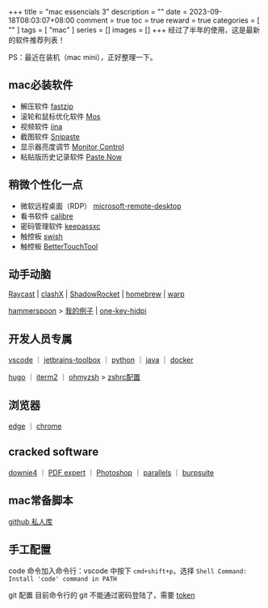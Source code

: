+++
title = "mac essencials 3"
description = ""
date = 2023-09-18T08:03:07+08:00
comment = true
toc = true
reward = true
categories = [
  ""
]
tags = [
  "mac"
]
series = []
images = []
+++
经过了半年的使用，这是最新的软件推荐列表！

PS：最近在装机（mac mini），正好整理一下。
## mac必装软件
- 解压软件 [fastzip](https://apps.apple.com/cn/app/fastzip/id1565629813?mt=12)
- 滚轮和鼠标优化软件 [ Mos ](https://github.com/Caldis/Mos) 
- 视频软件 [iina](https://www.iina.io)
- 截图软件 [Snipaste](https://www.snipaste.com/) 
- 显示器亮度调节 [Monitor Control](https://github.com/MonitorControl/MonitorControl)
- 粘贴版历史记录软件 [Paste Now](https://pastenow.app)

## 稍微个性化一点
- 微软远程桌面（RDP） [microsoft-remote-desktop](https://install.appcenter.ms/orgs/rdmacios-k2vy/apps/microsoft-remote-desktop-for-mac/distribution_groups/all-users-of-microsoft-remote-desktop-for-mac)
- 看书软件 [calibre](https://calibre-ebook.com) 
- 密码管理软件 [keepassxc](https://keepassxc.org)
- 触控板 [swish ](https://highlyopinionated.co/swish/)
- 触控板 [BetterTouchTool](https://folivora.ai)

## 动手动脑
[Raycast](https://www.raycast.com)
| [clashX]( https://github.com/yichengchen/clashX)
| [ShadowRocket](https://apps.apple.com/us/app/shadowrocket/id932747118)
| [homebrew](https://brew.sh/)
| [warp](https://www.warp.dev)


 [hammerspoon](https://www.hammerspoon.org/) > [我的例子](https://gist.github.com/cornradio/e46fc1fefa769833e6cfdeb3fbb54f3b)
| [one-key-hidpi](https://github.com/xzhih/one-key-hidpi)



## 开发人员专属
 [vscode](https://code.visualstudio.com)
｜ [jetbrains-toolbox](https://www.jetbrains.com/toolbox-app/)
｜ [python](https://www.python.org) 
｜ [java](https://www.oracle.com/java/technologies/downloads/)
｜ [docker](https://www.docker.com/products/docker-desktop)

  [hugo](https://gohugo.io/installation/)
｜  [iterm2](https://iterm2.com)
｜ [ohmyzsh](https://ohmyz.sh) > [zshrc配置](https://cornradio.github.io/hugo/posts/zshrc的一些配置/)


## 浏览器
 [edge](https://www.microsoft.com/zh-cn/edge/download?form=MA13DC)
｜ [chrome](https://www.google.cn/chrome/index.html)


## cracked software
[downie4](https://appstorrent.ru/?story=downie&do=search&subaction=search)
｜ [PDF expert](https://appstorrent.ru/122-pdfexpert.html)
｜ [Photoshop](https://appstorrent.ru/91-adobe-photoshop.html)
｜ [parallels](https://cornradio.github.io/hugo/posts/2023-06-13-parallels_crack/)
｜  [burpsuite](https://cornradio.github.io/hugo/posts/2burponmac_cracked/)
## mac常备脚本

[github 私人库](https://github.com/cornradio/myshellfiles)

## 手工配置
code 命令加入命令行：vscode 中按下 `cmd+shift+p`，选择 `Shell Command: Install 'code' command in PATH`

git 配置 目前命令行的 git 不能通过密码登陆了，需要 [token](https://github.com/settings/tokens)





